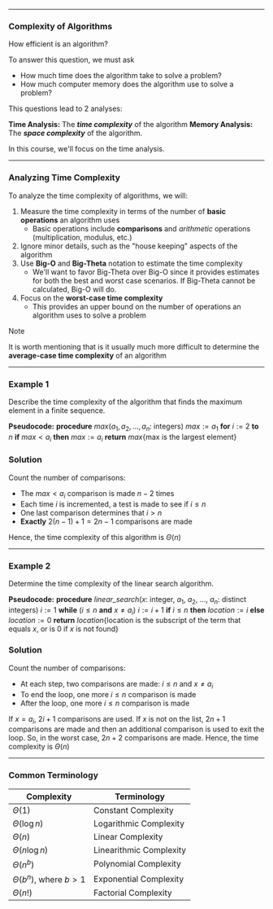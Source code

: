 - - -
### Complexity of Algorithms
How efficient is an algorithm?

To answer this question, we must ask
- How much time does the algorithm take to solve a problem?
- How much computer memory does the algorithm use to solve a problem?

This questions lead to 2 analyses:

**Time Analysis:** The **_time complexity_** of the algorithm
**Memory Analysis:** The **_space complexity_** of the algorithm.

In this course, we'll focus on the time analysis.

- - -
### Analyzing Time Complexity
To analyze the time complexity of algorithms, we will:
1. Measure the time complexity in terms of the number of **basic operations** an algorithm uses
	- Basic operations include **comparisons** and *arithmetic* operations (multiplication, modulus, etc.)
2. Ignore minor details, such as the "house keeping" aspects of the algorithm
3. Use **Big-O** and **Big-Theta** notation to estimate the time complexity
	- We'll want to favor Big-Theta over Big-O since it provides estimates for both the best and worst case scenarios. If Big-Theta cannot be calculated, Big-O will do.
4. Focus on the **worst-case time complexity**
	- This provides an upper bound on the number of operations an algorithm uses to solve a problem

> [!note]
> It is worth mentioning that is it usually much more difficult to determine the **average-case time complexity** of an algorithm

- - -
### Example 1
Describe the time complexity of the algorithm that finds the maximum element in a finite sequence.

**Pseudocode:**
**procedure** _max_($a_{1}, a_{2}, \dots, a_{n}$: integers)
  $max := a_1$
  **for** $i:= 2$ **to** $n$
    **if** $max < a_i$ **then** $max := a_i$
  **return** $max${max is the largest element}

### Solution
Count the number of comparisons:
- The $max < a_i$ comparison is made $n-2$ times
- Each time $i$ is incremented, a test is made to see if $i\leq n$
- One last comparison determines that $i>n$
- **Exactly** $2(n-1)+1=2n-1$ comparisons are made

Hence, the time complexity of this algorithm is $\Theta(n)$

- - -
### Example 2
Determine the time complexity of the linear search algorithm.

**Pseudocode:**
**procedure** _linear_search_($x$: integer, $a_1$, $a_2$, ..., $a_n$: distinct integers)
$i := 1$
**while** ($i\leq n$ **and** $x\neq a_{i}$)
   $i:=i+1$
**if** $i\leq n$ **then** $location := i$
**else** $location := 0$
**return** $location${location is the subscript of the term that equals $x$, or is 0 if $x$ is not found}

### Solution
Count the number of comparisons:
- At each step, two comparisons are made: $i\leq n$ and $x\neq a_{i}$
- To end the loop, one more $i\leq n$ comparison is made
- After the loop, one more $i\leq n$ comparison is made

If $x=a_{i}$, $2i+1$ comparisons are used. If $x$ is not on the list, $2n+1$ comparisons are made and then an additional comparison is used to exit the loop. So, in the worst case, $2n+2$ comparisons are made. Hence, the time complexity is $\Theta(n)$

- - -
### Common Terminology
| Complexity                 | Terminology             |
| -------------------------- | ----------------------- |
| $\Theta(1)$                | Constant Complexity     |
| $\Theta(\log n)$           | Logarithmic Complexity  |
| $\Theta(n)$                | Linear Complexity       |
| $\Theta(n\log n)$          | Linearithmic Complexity |
| $\Theta(n^b)$              | Polynomial Complexity   |
| $\Theta(b^n)$, where $b>1$ | Exponential Complexity  |
| $\Theta(n!)$               | Factorial Complexity    |
